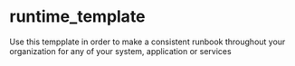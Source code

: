 # runtime_template
Use this tempplate in order to make a consistent runbook throughout your organization for any of your system, application or services
